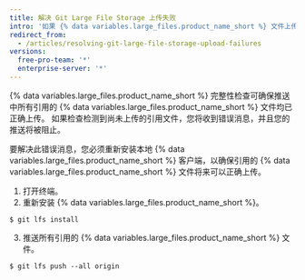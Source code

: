 ```yaml
---
title: 解决 Git Large File Storage 上传失败
intro: '如果 {% data variables.large_files.product_name_short %} 文件上传不正确，您可以采取几个步骤来解决上传错误。'
redirect_from:
  - /articles/resolving-git-large-file-storage-upload-failures
versions:
  free-pro-team: '*'
  enterprise-server: '*'
---
```


{% data variables.large_files.product_name_short %} 完整性检查可确保推送中所有引用的 {% data variables.large_files.product_name_short %} 文件均已正确上传。 如果检查检测到尚未上传的引用文件，您将收到错误消息，并且您的推送将被阻止。

要解决此错误消息，您必须重新安装本地 {% data variables.large_files.product_name_short %} 客户端，以确保引用的 {% data variables.large_files.product_name_short %} 文件将来可以正确上传。

1. 打开终端。
2. 重新安装 {% data variables.large_files.product_name_short %}。
  ```shell
  $ git lfs install
  ```
3. 推送所有引用的 {% data variables.large_files.product_name_short %} 文件。
  ```shell
  $ git lfs push --all origin
  ```
